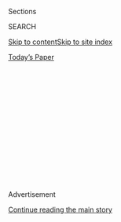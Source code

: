 <div id="app">

<div>

<div>

<div>

<div class="NYTAppHideMasthead css-1q2w90k e1suatyy0">

<div class="section css-ui9rw0 e1suatyy2">

<div class="css-eph4ug er09x8g0">

<div class="css-6n7j50">

</div>

<span class="css-1dv1kvn">Sections</span>

<div class="css-10488qs">

<span class="css-1dv1kvn">SEARCH</span>

</div>

[Skip to content](#site-content)[Skip to site index](#site-index)

</div>

<div class="css-10698na e1huz5gh0">

</div>

</div>

<div id="masthead-bar-one" class="section hasLinks css-15hmgas e1csuq9d3">

<div class="css-uqyvli e1csuq9d0">

</div>

<div class="css-1uqjmks e1csuq9d1">

</div>

<div class="css-9e9ivx">

[](https://myaccount.nytimes.com/auth/login?response_type=cookie&client_id=vi)

</div>

<div class="css-1bvtpon e1csuq9d2">

[Today’s Paper](https://www.nytimes.com/section/todayspaper)

</div>

</div>

</div>

</div>

<div data-aria-hidden="false">

<div id="site-content" role="main">

<div>

<div class="css-1aor85t" style="opacity:0.000000001;z-index:-1;visibility:hidden">

<div class="css-1hqnpie">

<div class="css-epjblv">

<span class="css-17xtcya">[Opinion](/section/opinion)</span><span class="css-x15j1o">|</span><span class="css-fwqvlz">A
Woman’s Plea: Let’s Raise Our Voices\!</span>

</div>

<div class="css-k008qs">

<div class="css-1iwv8en">

<span class="css-18z7m18"></span>

<div>

</div>

</div>

<span class="css-1n6z4y">https://nyti.ms/2SfEsCN</span>

<div class="css-1705lsu">

<div class="css-4xjgmj">

<div class="css-4skfbu" role="toolbar" data-aria-label="Social Media Share buttons, Save button, and Comments Panel with current comment count" data-testid="share-tools">

  - 
  - 
  - 
  - 
    
    <div class="css-6n7j50">
    
    </div>

  - 
  - 

</div>

</div>

</div>

</div>

</div>

</div>

<div id="NYT_TOP_BANNER_REGION" class="css-13pd83m">

</div>

<div id="top-wrapper" class="css-1sy8kpn">

<div id="top-slug" class="css-l9onyx">

Advertisement

</div>

[Continue reading the main story](#after-top)

<div class="ad top-wrapper" style="text-align:center;height:100%;display:block;min-height:250px">

<div id="top" class="place-ad" data-position="top" data-size-key="top">

</div>

</div>

<div id="after-top">

</div>

</div>

<div>

<div class="css-v5btjw etb61u70">

<div class="css-v05ibm etb61u71">

[Opinion](/section/opinion)

</div>

</div>

<div id="sponsor-wrapper" class="css-1hyfx7x">

<div id="sponsor-slug" class="css-19vbshk">

Supported by

</div>

[Continue reading the main story](#after-sponsor)

<div id="sponsor" class="ad sponsor-wrapper" style="text-align:center;height:100%;display:block">

</div>

<div id="after-sponsor">

</div>

</div>

<div class="css-186x18t">

letter

</div>

<div class="css-1vkm6nb ehdk2mb0">

# A Woman’s Plea:  
Let’s Raise Our Voices\!

</div>

A reader points out that letters to the editor “skew male.” She’s right.
We are determined to publish diverse voices and views, but we need your
help.

<div class="css-bn0qp euiyums0">

Jan. 31, 2019

<div class="css-4xjgmj">

<div class="css-d8bdto" role="toolbar" data-aria-label="Social Media Share buttons, Save button, and Comments Panel with current comment count" data-testid="share-tools">

  - 
  - 
  - 
  - 
    
    <div class="css-6n7j50">
    
    </div>

  - 
  - 

</div>

</div>

</div>

<div class="css-79elbk" data-testid="photoviewer-wrapper">

<div class="css-z3e15g" data-testid="photoviewer-wrapper-hidden">

</div>

<div class="css-1a48zt4 ehw59r15" data-testid="photoviewer-children">

![<span class="css-16f3y1r e13ogyst0" data-aria-hidden="true">
</span><span class="css-cnj6d5 e1z0qqy90" itemprop="copyrightHolder"><span class="css-1ly73wi e1tej78p0">Credit...</span><span><span>Yukai
Du</span></span></span>](https://static01.nyt.com/images/2019/02/03/opinion/03LWomen/03LWomen-articleLarge-v2.gif?quality=75&auto=webp&disable=upscale)

</div>

</div>

</div>

<div class="section meteredContent css-1r7ky0e" name="articleBody" itemprop="articleBody">

<div class="css-1fanzo5 StoryBodyCompanionColumn">

<div class="css-53u6y8">

**To the Editor:**

In 1855, Nathaniel Hawthorne wrote to his publisher, “America is now
wholly given over to a damned mob of scribbling women.” Although he was
referring specifically to sentimental novelists, his letter expressed
the larger belief that women’s writing was not worth reading or
publishing, that their words and ideas didn’t matter, and that their
work was, to use the language of Hawthorne, “trash.”

As a historian, I see this playing out not only in the antebellum
period, but also in the postwar era when I read letters to the editor.
As I scan through various national newspapers, day after day, year after
year, I find myself hoping that someday, *eventually,* women will be
represented proportionally. I am always disappointed; they always skew
male.

Perhaps Hawthorne’s disdain for scribbling women is not such distant
history.

This problem is especially concerning because unlike an Op-Ed — where
the writer presumably has some expertise in the subject matter — anybody
can submit a letter to the editor. It is, I’d argue, the most democratic
section of the paper because children and adults, billionaire
philanthropists and minimum-wage workers, and people of all genders can
contribute. Each has an equal opportunity to express her or his thoughts
and participate in a robust debate in the public sphere. Therefore, I’m
troubled that in 2019, The New York Times struggles to find women’s
letters that are worthy of publication.

When I first inquired as to why so few women were writing, I was told
that there aren’t formal statistics on the number of women submitting
letters, but that a large majority come from men. Gail Collins provided
a similar explanation when she became the first woman editor of the
editorial page at The Times in 2001 and started looking into this
problem. She found that in letters to the editor and Op-Ed submissions,
“the preponderance of men was off the charts.”

</div>

</div>

<div class="css-1fanzo5 StoryBodyCompanionColumn">

<div class="css-53u6y8">

But still, causality remains murky. Are women not writing because they
don’t see themselves represented? What role does implicit bias play? In
the absence of formal research, it’s hard to know.

The Times ** could put in place a quota for women’s letters, ensuring
that the number of women published each week is roughly proportional to
the number of women in the population. But given the overwhelming
backlash against affirmative action, I am not optimistic that this is a
realistic possibility.

So while I would like to see more institutional changes, in the short
term I want to encourage women to write more letters to the editor. The
poet Audre Lorde described writing as a political act, the way “we
predicate our hopes and dreams toward survival and change.”

Similarly, submitting a letter to the editor says that in a society that
refuses to acknowledge your full humanity, you insist on it. It is
asserting that your ideas and words deserve an audience in a world that
has historically devalued them. It is accepting that you most likely
will never receive external validation for your efforts save for an
automated email thanking you for your letter.

You will never know if your letter wasn’t published because you were
Kimberly and not Karl, or if your letter was boring, or if it had
absolutely nothing to do with the merits of what you wrote. As Ta-Nehisi
Coates reflected in “We Were Eight Years in Power”: “My reasons for
writing had to be my own, divorced from expectation. There would be no
reward.”

</div>

</div>

<div class="css-1fanzo5 StoryBodyCompanionColumn">

<div class="css-53u6y8">

I used to think the reward would be the individual accomplishment of an
editor selecting my letter as worthy of publication. But now I know the
reward would be for tomorrow and the next day and the next, to open up
The New York Times — in fact, letters pages in any national newspaper —
and to see nasty, scribbling women from all over the country sharing
their ideas and having their thoughts equally represented.

[KIMBERLY
PROBOLUS](https://americanstudies.columbian.gwu.edu/kimberly-probolus)  
Washington  
*The writer is a Ph.D. candidate in American studies at George
Washington University.*

## The Editors Respond: We Hear You

Ms. Probolus is right. Even before we received her note, we’d wrestled
with the fact that women have long been underrepresented on the letters
page. By our rough estimate, women account for a quarter to a third of
submissions — although women do tend to write in greater numbers about
issues like education, health, gender and children.

This gender disparity problem is not unique to the letters page. Online
comments on our articles and the unsolicited Op-Ed submissions we
receive skew heavily male. Nor is this issue unique to The Times.

The lack of women’s voices is an industrywide phenomenon, as documented
in a [2011 article in
Poynter.org](https://www.poynter.org/reporting-editing/2011/why-women-dont-contribute-to-opinion-pages-as-often-as-men-what-we-can-do-about-it/)
(“Why women don’t contribute to opinion pages as often as men & what we
can do about it”). It is reflected in efforts such as the [Op-Ed
Project](https://www.theopedproject.org/), founded in 2008 “to increase
the number of women thought leaders in key commentary forums to a
tipping point.”

As for our letters page, we make our selections regardless of gender.
But we are sensitive to gender imbalance, and as editors of a space
dedicated to readers’ voices, we are determined to have it reflect more
closely society as a whole. Going forward, we’re committing ourselves to
work toward a goal of parity on a weekly basis. We’ll report back on our
progress in February 2020.

But we need your help. So we want to urge women — and anyone else who
feels underrepresented — to write in (here is a
[guide](https://help.nytimes.com/hc/en-us/articles/115014925288-How-to-submit-a-letter-to-the-editor)).

</div>

</div>

<div class="css-1fanzo5 StoryBodyCompanionColumn">

<div class="css-53u6y8">

Traditionally we have chosen letters that were sent by email
(<letters@nytimes.com>) or postal mail. From now on, in addition to
those sources, we’ll seek a new pool of writers by reaching out in
newsletters, the [Reader
Center](https://www.nytimes.com/section/reader-center), Facebook groups
and other social media.

Just as we were thrilled to hear from Kimberly Probolus, we’d love to
hear from you.

[THOMAS FEYER](https://www.nytimes.com/2004/05/23/opinion/23READ.html),
*Letters Editor*  
SUSAN MERMELSTEIN, *Staff Editor*

## Please Write to Us

We’d like to hear your thoughts about why more women don’t write letters
and comments, and how to remedy this. Let us know in the comments
section of this article.

Or send an email to <letters@nytimes.com>*.* Please keep your letters to
200 words or less. Include your name, city/state and contact
information, and put “women” in the subject line.

</div>

</div>

</div>

<div>

</div>

<div>

</div>

<div>

</div>

<div>

<div id="bottom-wrapper" class="css-1ede5it">

<div id="bottom-slug" class="css-l9onyx">

Advertisement

</div>

[Continue reading the main story](#after-bottom)

<div id="bottom" class="ad bottom-wrapper" style="text-align:center;height:100%;display:block;min-height:90px">

</div>

<div id="after-bottom">

</div>

</div>

</div>

</div>

</div>

## Site Index

<div>

</div>

## Site Information Navigation

  - [© <span>2020</span> <span>The New York Times
    Company</span>](https://help.nytimes.com/hc/en-us/articles/115014792127-Copyright-notice)

<!-- end list -->

  - [NYTCo](https://www.nytco.com/)
  - [Contact
    Us](https://help.nytimes.com/hc/en-us/articles/115015385887-Contact-Us)
  - [Work with us](https://www.nytco.com/careers/)
  - [Advertise](https://nytmediakit.com/)
  - [T Brand Studio](http://www.tbrandstudio.com/)
  - [Your Ad
    Choices](https://www.nytimes.com/privacy/cookie-policy#how-do-i-manage-trackers)
  - [Privacy](https://www.nytimes.com/privacy)
  - [Terms of
    Service](https://help.nytimes.com/hc/en-us/articles/115014893428-Terms-of-service)
  - [Terms of
    Sale](https://help.nytimes.com/hc/en-us/articles/115014893968-Terms-of-sale)
  - [Site Map](https://spiderbites.nytimes.com)
  - [Help](https://help.nytimes.com/hc/en-us)
  - [Subscriptions](https://www.nytimes.com/subscription?campaignId=37WXW)

</div>

</div>

</div>

</div>
